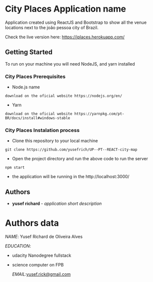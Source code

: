 
# City Places Application name

Application created using ReactJS and Bootstrap to show all the venue locations next to the joão pessoa city of Brazil. <p>
Check the live version here: https://jplaces.herokuapp.com/

## Getting Started

To run on your machine you will need NodeJS, and yarn installed

### City Places Prerequisites

* Node.js name

```
download on the oficial website https://nodejs.org/en/
```
* Yarn

```
download on the oficial website https://yarnpkg.com/pt-BR/docs/install#windows-stable
```

### City Places Instalation process

* Clone this repository to your local machine

```
git clone https://github.com/yusefrich/UP--PT--REACT-city-map
```
* Open the project directory and run the above code to run the server
```
npm start
```
* the application will be running in the http://localhost:3000/

## Authors


* **yusef richard** - *application short description*



# Authors data

 *NAME*: Yusef Richard de Oliveira Alves <p>
 *EDUCATION*: 
 * udacity Nanodegree fullstack <p>
 * science computer on FPB  <p>
 *EMAIL*:yusef.rick@gmail.com <p>




